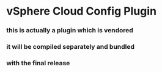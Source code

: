 # vSphere Cloud Config Plugin

### this is actually a plugin which is vendored
### it will be compiled separately and bundled
### with the final release
